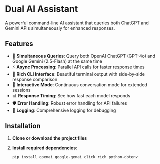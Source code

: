 # Dual AI Assistant

A powerful command-line AI assistant that queries both ChatGPT and Gemini APIs simultaneously for enhanced responses.

## Features

- 🚀 **Simultaneous Queries**: Query both OpenAI ChatGPT (GPT-4o) and Google Gemini (2.5-Flash) at the same time
- ⚡ **Async Processing**: Parallel API calls for faster response times
- 🎨 **Rich CLI Interface**: Beautiful terminal output with side-by-side response comparison
- 🔧 **Interactive Mode**: Continuous conversation mode for extended sessions
- 📊 **Response Timing**: See how fast each model responds
- 🛡️ **Error Handling**: Robust error handling for API failures
- 📝 **Logging**: Comprehensive logging for debugging

## Installation

1. **Clone or download the project files**

2. **Install required dependencies**:
   ```bash
   pip install openai google-genai click rich python-dotenv
   